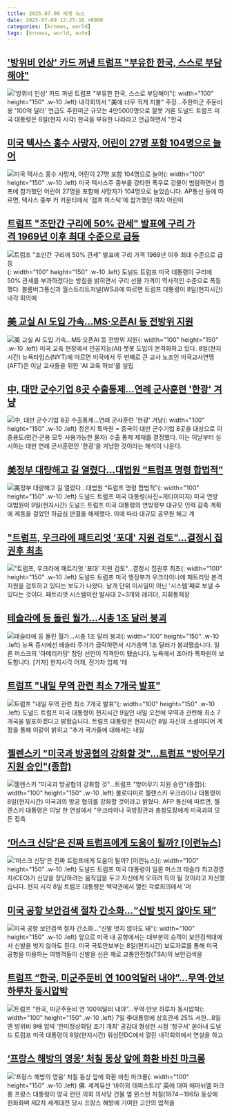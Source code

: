 ```yaml
---
title: 2025.07.09 세계 뉴스
date: 2025-07-09 12:25:16 +0900
categories: [krnews, world]
tags: [krnews, world, auto]
---
```

## ['방위비 인상' 카드 꺼낸 트럼프 "부유한 한국, 스스로 부담해야"](https://n.news.naver.com/mnews/article/586/0000106944)

!['방위비 인상' 카드 꺼낸 트럼프 "부유한 한국, 스스로 부담해야"](https://mimgnews.pstatic.net/image/origin/586/2025/07/09/106944.jpg?type=nf220_150){: width="100" height="150" .w-10 .left}
내각회의서 "美에 너무 적게 지불" 주장…주한미군 주둔비용 '100억 달러' 언급도 주한미군 규모는 4만5000명으로 잘못 거론 도널드 트럼프 미국 대통령은 8일(현지 시각) 한국을 부유한 나라라고 언급하면서 "한국

## [미국 텍사스 홍수 사망자, 어린이 27명 포함 104명으로 늘어](https://n.news.naver.com/mnews/article/214/0001434893)

![미국 텍사스 홍수 사망자, 어린이 27명 포함 104명으로 늘어](https://mimgnews.pstatic.net/image/origin/214/2025/07/08/1434893.jpg?type=nf220_150){: width="100" height="150" .w-10 .left}
미국 텍사스주 중부를 강타한 폭우로 강물이 범람하면서 캠프에 참가했던 어린이 27명을 포함해 사망자가 104명으로 늘었습니다. AP통신 등에 따르면, 텍사스 중부 커 카운티에서 '캠프 미스틱'에 참가했던 여자 어린이

## [트럼프 "조만간 구리에 50% 관세" 발표에 구리 가격 1969년 이후 최대 수준으로 급등](https://n.news.naver.com/mnews/article/469/0000874900)

![트럼프 "조만간 구리에 50% 관세" 발표에 구리 가격 1969년 이후 최대 수준으로 급등](https://mimgnews.pstatic.net/image/origin/469/2025/07/09/874900.jpg?type=nf220_150){: width="100" height="150" .w-10 .left}
도널드 트럼프 미국 대통령이 구리에 50% 관세를 부과하겠다는 방침을 밝히면서 구리 선물 가격이 역사적인 수준으로 폭등했다. 블룸버그통신과 월스트리트저널(WSJ)에 따르면 트럼프 대통령이 8일(현지시간) 내각 회의에

## [美 교실 AI 도입 가속…MS·오픈AI 등 전방위 지원](https://n.news.naver.com/mnews/article/277/0005619767)

![美 교실 AI 도입 가속…MS·오픈AI 등 전방위 지원](https://mimgnews.pstatic.net/image/origin/277/2025/07/09/5619767.jpg?type=nf220_150){: width="100" height="150" .w-10 .left}
미국 교육 현장에서 인공지능(AI) 챗봇 도입이 본격화하고 있다. 8일(현지시간) 뉴욕타임스(NYT)에 따르면 미국에서 두 번째로 큰 교사 노조인 미국교사연맹(AFT)은 이날 교사들을 위한 'AI 교육 허브'를 설립

## [中, 대만 군수기업 8곳 수출통제…연례 군사훈련 '한광' 겨냥](https://n.news.naver.com/mnews/article/421/0008359037)

![中, 대만 군수기업 8곳 수출통제…연례 군사훈련 '한광' 겨냥](https://mimgnews.pstatic.net/image/origin/421/2025/07/09/8359037.jpg?type=nf220_150){: width="100" height="150" .w-10 .left}
정은지 특파원 = 중국이 대만 군수기업 8곳을 대상으로 이중용도(민간·군용 모두 사용가능한 물자) 수출 통제 제재를 결정했다. 이는 이날부터 실시하는 대만 연례 군사훈련인 '한광'을 겨냥한 것이라는 해석이 나온다.

## [美정부 대량해고 길 열렸다…대법원 “트럼프 명령 합법적”](https://n.news.naver.com/mnews/article/018/0006060923)

![美정부 대량해고 길 열렸다…대법원 “트럼프 명령 합법적”](https://mimgnews.pstatic.net/image/origin/018/2025/07/09/6060923.jpg?type=nf220_150){: width="100" height="150" .w-10 .left}
도널드 트럼프 미국 대통령(사진=게티이미지) 미국 연방 대법원이 9일(현지시간) 도널드 트럼프 미국 대통령의 연방정부 대규모 인력 감축 계획에 제동을 걸었던 하급심 판결을 해제했다. 이에 따라 대규모 공무원 해고 계

## ["트럼프, 우크라에 패트리엇 '포대' 지원 검토"…결정시 집권후 최초](https://n.news.naver.com/mnews/article/003/0013351824)

!["트럼프, 우크라에 패트리엇 '포대' 지원 검토"…결정시 집권후 최초](https://mimgnews.pstatic.net/image/origin/003/2025/07/09/13351824.jpg?type=nf220_150){: width="100" height="150" .w-10 .left}
도널드 트럼프 미국 행정부가 우크라이나에 패트리엇 본격 지원을 검토하고 있다는 보도가 나왔다. 낱개 단위 미사일이 아닌 '시스템'째로 보낼 수 있다는 것이다. 패트리엇 시스템이란 발사대 2~3개와 레이더, 지휘통제장

## [테슬라에 등 돌린 월가…시총 1조 달러 붕괴](https://n.news.naver.com/mnews/article/449/0000314226)

![테슬라에 등 돌린 월가…시총 1조 달러 붕괴](https://mimgnews.pstatic.net/image/origin/449/2025/07/08/314226.jpg?type=nf220_150){: width="100" height="150" .w-10 .left}
뉴욕 증시에선 테슬라 주가가 급락하면서 시가총액 1조 달러가 붕괴됐습니다. 일론 머스크의 '아메리카당' 창당 선언이 직격탄이 됐습니다. 뉴욕에서 조아라 특파원이 보도합니다. [기자] 현지시각 어제, 전기차 업체 '테

## [트럼프 "내일 무역 관련 최소 7개국 발표"](https://n.news.naver.com/mnews/article/422/0000757799)

![트럼프 "내일 무역 관련 최소 7개국 발표"](https://mimgnews.pstatic.net/image/origin/422/2025/07/09/757799.jpg?type=nf220_150){: width="100" height="150" .w-10 .left}
도널드 트럼프 미국 대통령이 현지시간 9일인 내일 오전에 무역과 관련해 최소 7개국을 발표하겠다고 밝혔습니다. 트럼프 대통령은 현지시간 8일 자신의 소셜미디어 계정을 통해 이같이 밝히고 "추가 국가들에 대해서는 내일

## [젤렌스키 "미국과 방공협의 강화할 것"…트럼프 "방어무기 지원 승인"(종합)](https://n.news.naver.com/mnews/article/421/0008358067)

![젤렌스키 "미국과 방공협의 강화할 것"…트럼프 "방어무기 지원 승인"(종합)](https://mimgnews.pstatic.net/image/origin/421/2025/07/09/8358067.jpg?type=nf220_150){: width="100" height="150" .w-10 .left}
볼로디미르 젤렌스키 우크라이나 대통령이 8일(현지시간) 미국과의 방공 협의를 강화할 것이라고 밝혔다. AFP 통신에 따르면, 젤렌스키 대통령은 이날 한 연설에서 "우크라이나 국방장관과 총참모장에게 미국과의 모든 접촉

## [‘머스크 신당’은 진짜 트럼프에게 도움이 될까? [이런뉴스]](https://n.news.naver.com/mnews/article/056/0011985691)

![‘머스크 신당’은 진짜 트럼프에게 도움이 될까? [이런뉴스]](https://mimgnews.pstatic.net/image/origin/056/2025/07/09/11985691.jpg?type=nf220_150){: width="100" height="150" .w-10 .left}
도널드 트럼프 미국 대통령이 일론 머스크 테슬라 최고경영자(CEO)가 신당을 창당하려는 움직임을 두고 자신에게 오히려 득이 될 것이라고 자신했습니다. 현지 시각 8일 트럼프 대통령은 백악관에서 열린 각료회의에서 '머

## [미국 공항 보안검색 절차 간소화…“신발 벗지 않아도 돼”](https://n.news.naver.com/mnews/article/025/0003453881)

![미국 공항 보안검색 절차 간소화…“신발 벗지 않아도 돼”](https://mimgnews.pstatic.net/image/origin/025/2025/07/09/3453881.jpg?type=nf220_150){: width="100" height="150" .w-10 .left}
앞으로 미국 내 공항에서는 대부분의 승객이 보안검색대에서 신발을 벗지 않아도 된다. 미국 국토안보부는 8일(현지시간) 보도자료를 통해 미국 공항을 이용하는 여행객들이 신발을 신은 채로 교통안전청(TSA)의 보안검색을

## [트럼프 “한국, 미군주둔비 연 100억달러 내야”...무역·안보 하루차 동시압박](https://n.news.naver.com/mnews/article/016/0002496645)

![트럼프 “한국, 미군주둔비 연 100억달러 내야”...무역·안보 하루차 동시압박](https://mimgnews.pstatic.net/image/origin/016/2025/07/09/2496645.jpg?type=nf220_150){: width="100" height="150" .w-10 .left}
7일 李대통령에 상호관세 25% 서한…8일엔 방위비 9배 압박 ‘한미정상회담 조기 개최’ 공감대 형성한 시점 ‘청구서’ 쏟아내 도널드 트럼프 미국 대통령이 8일(현지시간) 워싱턴DC에서 열린 내각회의에서 연설을 하고

## [‘프랑스 해방의 영웅’ 처칠 동상 앞에 화환 바친 마크롱](https://n.news.naver.com/mnews/article/022/0004050114)

![‘프랑스 해방의 영웅’ 처칠 동상 앞에 화환 바친 마크롱](https://mimgnews.pstatic.net/image/origin/022/2025/07/09/4050114.jpg?type=nf220_150){: width="100" height="150" .w-10 .left}
佛. 세계유산 ‘바이외 태피스트리’ 英에 대여 에마뉘엘 마크롱 프랑스 대통령이 영국 런던 의회 의사당 건물 옆 윈스턴 처칠(1874∼1965) 동상에 헌화화며 제2차 세계대전 당시 프랑스 해방에 기여한 고인의 업적을


